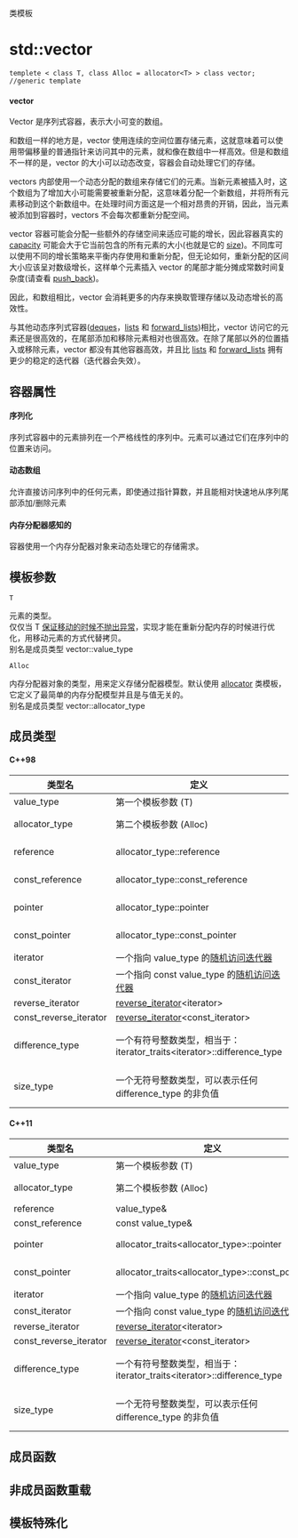 类模板

# std::vector

<vector>

`templete < class T, class Alloc = allocator<T> > class vector;	//generic template`

#### vector

Vector 是序列式容器，表示大小可变的数组。

和数组一样的地方是，vector 使用连续的空间位置存储元素，这就意味着可以使用带偏移量的普通指针来访问其中的元素，就和像在数组中一样高效。但是和数组不一样的是，vector 的大小可以动态改变，容器会自动处理它们的存储。

vectors 内部使用一个动态分配的数组来存储它们的元素。当新元素被插入时，这个数组为了增加大小可能需要被重新分配，这意味着分配一个新数组，并将所有元素移动到这个新数组中。在处理时间方面这是一个相对昂贵的开销，因此，当元素被添加到容器时，vectors 不会每次都重新分配空间。

vector 容器可能会分配一些额外的存储空间来适应可能的增长，因此容器真实的 [capacity](capacity.md) 可能会大于它当前包含的所有元素的大小(也就是它的 [size](size.md))。不同库可以使用不同的增长策略来平衡内存使用和重新分配，但无论如何，重新分配的区间大小应该呈对数级增长，这样单个元素插入 vector 的尾部才能分摊成常数时间复杂度(请查看 [push_back](push_back.md))。

因此，和数组相比，vector 会消耗更多的内存来换取管理存储以及动态增长的高效性。

与其他动态序列式容器([deques](../../deque/deque/README.md)，[lists](../list/list/README.md) 和 [forward_lists](../forward_list/forward_list/README.md))相比，vector 访问它的元素还是很高效的，在尾部添加和移除元素相对也很高效。在除了尾部以外的位置插入或移除元素，vector 都没有其他容器高效，并且比 [lists](../../list/list/README.md) 和 [forward_lists](../../forward_list/forward_list/README.md) 拥有更少的稳定的迭代器（迭代器会失效）。


## 容器属性

#### 序列化

序列式容器中的元素排列在一个严格线性的序列中。元素可以通过它们在序列中的位置来访问。

#### 动态数组

允许直接访问序列中的任何元素，即使通过指针算数，并且能相对快速地从序列尾部添加/删除元素

#### 内存分配器感知的

容器使用一个内存分配器对象来动态处理它的存储需求。


## 模板参数

`T`

元素的类型。<br/>
仅仅当 T [保证移动的时候不抛出异常](../../../Other/type_traits/is_nothrow_move_constructible.md)，实现才能在重新分配内存的时候进行优化，用移动元素的方式代替拷贝。<br/>
别名是成员类型 vector::value_type

`Alloc`

内存分配器对象的类型，用来定义存储分配器模型。默认使用 [allocator](../../../Other/memory/allocator/README.md) 类模板，它定义了最简单的内存分配模型并且是与值无关的。<br/>
别名是成员类型 vector::allocator_type


## 成员类型

#### C++98

类型名                 | 定义                                                                                            | 注释
---------------------- | ------------------------------------------------------------------------------------------------|-------------------------------------------------------------------------------------
value_type             | 第一个模板参数 (T)                                                                              |
allocator_type         | 第二个模板参数 (Alloc)                                                                          | 默认值为：[allocator](../../../Other/memory/allocator/README.md)&lt;value_type&gt;
reference              | allocator_type::reference                                                                       | 对于默认的 [allocator](../../../Other/memory/allocator/README.md) ：value_type&
const_reference        | allocator_type::const_reference                                                                 | 对于默认的 [allocator](../../../Other/memory/allocator/README.md) ：const value_type&
pointer                | allocator_type::pointer                                                                         | 对于默认的 [allocator](../../../Other/memory/allocator/README.md) ：value_type*
const_pointer          | allocator_type::const_pointer                                                                   | 对于默认的 [allocator](../../../Other/memory/allocator/README.md) ：const value_type*
iterator               | 一个指向 value_type 的[随机访问迭代器](../../../Other/iterator/random_access_iterator.md)       | 可以转化为 const_iterator
const_iterator         | 一个指向 const value_type 的[随机访问迭代器](../../../Other/iterator/random_access_iterator.md) |
reverse_iterator       | [reverse_iterator](../../../Other/iterator/reverse_iterator/README.md)&lt;iterator&gt;          |
const_reverse_iterator | [reverse_iterator](../../../Other/iterator/reverse_iterator/README.md)&lt;const_iterator&gt;    |
difference_type        | 一个有符号整数类型，相当于：iterator_traits&lt;iterator&gt;::difference_type                          | 通常和 [ptrdiff_t](../../../C library/cstddef/ptrdiff_t) 一样
size_type              | 一个无符号整数类型，可以表示任何 difference_type 的非负值                                       | 通常和 [size_t](../../../C library/cstddef/size_t.md) 一样

#### C++11

类型名                 | 定义                                                                                            | 注释
---------------------- | ------------------------------------------------------------------------------------------------|-------------------------------------------------------------------------------------
value_type             | 第一个模板参数 (T)                                                                              |
allocator_type         | 第二个模板参数 (Alloc)                                                                          | 默认值为：[allocator](../../../Other/memory/allocator/README.md)&lt;value_type&gt;
reference              | value_type&                                                                                     |
const_reference        | const value_type&                                                                               |
pointer                | allocator_traits&lt;allocator_type&gt;::pointer                                                 | 对于默认的 [allocator](../../../Other/memory/allocator/README.md) ：value_type*
const_pointer          | allocator_traits&lt;allocator_type&gt;::const_pointer                                           | 对于默认的 [allocator](../../../Other/memory/allocator/README.md) ：const value_type*
iterator               | 一个指向 value_type 的[随机访问迭代器](../../../Other/iterator/random_access_iterator.md)       | 可以转化为 const_iterator
const_iterator         | 一个指向 const value_type 的[随机访问迭代器](../../../Other/iterator/random_access_iterator.md) |
reverse_iterator       | [reverse_iterator](../../../Other/iterator/reverse_iterator/README.md)&lt;iterator&gt;          |
const_reverse_iterator | [reverse_iterator](../../../Other/iterator/reverse_iterator/README.md)&lt;const_iterator&gt;    |
difference_type        | 一个有符号整数类型，相当于：iterator_traits&lt;iterator&gt;::difference_type                    | 通常和 [ptrdiff_t](../../../C library/cstddef/ptrdiff_t) 一样
size_type              | 一个无符号整数类型，可以表示任何 difference_type 的非负值                                       | 通常和 [size_t](../../../C library/cstddef/size_t.md) 一样


## 成员函数


## 非成员函数重载


## 模板特殊化
